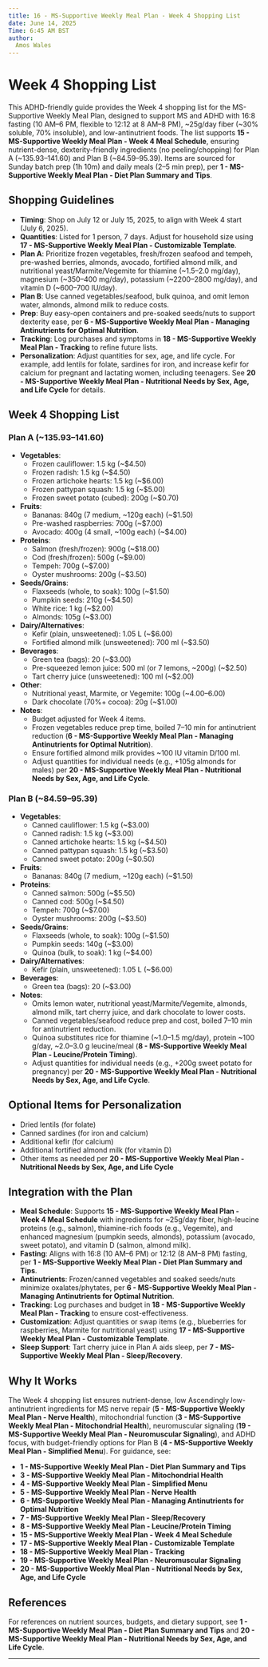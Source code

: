 ```yaml
---
title: 16 - MS-Supportive Weekly Meal Plan - Week 4 Shopping List
date: June 14, 2025
Time: 6:45 AM BST
author:
  Amos Wales
---
```


# Week 4 Shopping List

This ADHD-friendly guide provides the Week 4 shopping list for the MS-Supportive Weekly Meal Plan, designed to support MS and ADHD with 16:8 fasting (10 AM–6 PM, flexible to 12:12 at 8 AM–8 PM), ~25g/day fiber (~30% soluble, 70% insoluble), and low-antinutrient foods. The list supports **15 - MS-Supportive Weekly Meal Plan - Week 4 Meal Schedule**, ensuring nutrient-dense, dexterity-friendly ingredients (no peeling/chopping) for Plan A (~$135.93–$141.60) and Plan B (~$84.59–$95.39). Items are sourced for Sunday batch prep (1h 10m) and daily meals (2–5 min prep), per **1 - MS-Supportive Weekly Meal Plan - Diet Plan Summary and Tips**.

## Shopping Guidelines

- **Timing**: Shop on July 12 or July 15, 2025, to align with Week 4 start (July 6, 2025).
- **Quantities**: Listed for 1 person, 7 days. Adjust for household size using **17 - MS-Supportive Weekly Meal Plan - Customizable Template**.
- **Plan A**: Prioritize frozen vegetables, fresh/frozen seafood and tempeh, pre-washed berries, almonds, avocado, fortified almond milk, and nutritional yeast/Marmite/Vegemite for thiamine (~1.5–2.0 mg/day), magnesium (~350–400 mg/day), potassium (~2200–2800 mg/day), and vitamin D (~600–700 IU/day).
- **Plan B**: Use canned vegetables/seafood, bulk quinoa, and omit lemon water, almonds, almond milk to reduce costs.
- **Prep**: Buy easy-open containers and pre-soaked seeds/nuts to support dexterity ease, per **6 - MS-Supportive Weekly Meal Plan - Managing Antinutrients for Optimal Nutrition**.
- **Tracking**: Log purchases and symptoms in **18 - MS-Supportive Weekly Meal Plan - Tracking** to refine future lists.
- **Personalization**: Adjust quantities for sex, age, and life cycle. For example, add lentils for folate, sardines for iron, and increase kefir for calcium for pregnant and lactating women, including teenagers. See **20 - MS-Supportive Weekly Meal Plan - Nutritional Needs by Sex, Age, and Life Cycle** for details.

## Week 4 Shopping List

### Plan A (~$135.93–$141.60)
- **Vegetables**:
  - Frozen cauliflower: 1.5 kg (~$4.50)
  - Frozen radish: 1.5 kg (~$4.50)
  - Frozen artichoke hearts: 1.5 kg (~$6.00)
  - Frozen pattypan squash: 1.5 kg (~$5.00)
  - Frozen sweet potato (cubed): 200g (~$0.70)
- **Fruits**:
  - Bananas: 840g (7 medium, ~120g each) (~$1.50)
  - Pre-washed raspberries: 700g (~$7.00)
  - Avocado: 400g (4 small, ~100g each) (~$4.00)
- **Proteins**:
  - Salmon (fresh/frozen): 900g (~$18.00)
  - Cod (fresh/frozen): 500g (~$9.00)
  - Tempeh: 700g (~$7.00)
  - Oyster mushrooms: 200g (~$3.50)
- **Seeds/Grains**:
  - Flaxseeds (whole, to soak): 100g (~$1.50)
  - Pumpkin seeds: 210g (~$4.50)
  - White rice: 1 kg (~$2.00)
  - Almonds: 105g (~$3.00)
- **Dairy/Alternatives**:
  - Kefir (plain, unsweetened): 1.05 L (~$6.00)
  - Fortified almond milk (unsweetened): 700 ml (~$3.50)
- **Beverages**:
  - Green tea (bags): 20 (~$3.00)
  - Pre-squeezed lemon juice: 500 ml (or 7 lemons, ~200g) (~$2.50)
  - Tart cherry juice (unsweetened): 100 ml (~$2.00)
- **Other**:
  - Nutritional yeast, Marmite, or Vegemite: 100g (~$4.00–$6.00)
  - Dark chocolate (70%+ cocoa): 20g (~$1.00)
- **Notes**:
  - Budget adjusted for Week 4 items.
  - Frozen vegetables reduce prep time, boiled 7–10 min for antinutrient reduction (**6 - MS-Supportive Weekly Meal Plan - Managing Antinutrients for Optimal Nutrition**).
  - Ensure fortified almond milk provides ~100 IU vitamin D/100 ml.
  - Adjust quantities for individual needs (e.g., +105g almonds for males) per **20 - MS-Supportive Weekly Meal Plan - Nutritional Needs by Sex, Age, and Life Cycle**.

### Plan B (~$84.59–$95.39)
- **Vegetables**:
  - Canned cauliflower: 1.5 kg (~$3.00)
  - Canned radish: 1.5 kg (~$3.00)
  - Canned artichoke hearts: 1.5 kg (~$4.50)
  - Canned pattypan squash: 1.5 kg (~$3.50)
  - Canned sweet potato: 200g (~$0.50)
- **Fruits**:
  - Bananas: 840g (7 medium, ~120g each) (~$1.50)
- **Proteins**:
  - Canned salmon: 500g (~$5.50)
  - Canned cod: 500g (~$4.50)
  - Tempeh: 700g (~$7.00)
  - Oyster mushrooms: 200g (~$3.50)
- **Seeds/Grains**:
  - Flaxseeds (whole, to soak): 100g (~$1.50)
  - Pumpkin seeds: 140g (~$3.00)
  - Quinoa (bulk, to soak): 1 kg (~$4.00)
- **Dairy/Alternatives**:
  - Kefir (plain, unsweetened): 1.05 L (~$6.00)
- **Beverages**:
  - Green tea (bags): 20 (~$3.00)
- **Notes**:
  - Omits lemon water, nutritional yeast/Marmite/Vegemite, almonds, almond milk, tart cherry juice, and dark chocolate to lower costs.
  - Canned vegetables/seafood reduce prep and cost, boiled 7–10 min for antinutrient reduction.
  - Quinoa substitutes rice for thiamine (~1.0–1.5 mg/day), protein ~100 g/day, ~2.0–3.0 g leucine/meal (**8 - MS-Supportive Weekly Meal Plan - Leucine/Protein Timing**).
  - Adjust quantities for individual needs (e.g., +200g sweet potato for pregnancy) per **20 - MS-Supportive Weekly Meal Plan - Nutritional Needs by Sex, Age, and Life Cycle**.

## Optional Items for Personalization
- Dried lentils (for folate)
- Canned sardines (for iron and calcium)
- Additional kefir (for calcium)
- Additional fortified almond milk (for vitamin D)
- Other items as needed per **20 - MS-Supportive Weekly Meal Plan - Nutritional Needs by Sex, Age, and Life Cycle**

## Integration with the Plan

- **Meal Schedule**: Supports **15 - MS-Supportive Weekly Meal Plan - Week 4 Meal Schedule** with ingredients for ~25g/day fiber, high-leucine proteins (e.g., salmon), thiamine-rich foods (e.g., Vegemite), and enhanced magnesium (pumpkin seeds, almonds), potassium (avocado, sweet potato), and vitamin D (salmon, almond milk).
- **Fasting**: Aligns with 16:8 (10 AM–6 PM) or 12:12 (8 AM–8 PM) fasting, per **1 - MS-Supportive Weekly Meal Plan - Diet Plan Summary and Tips**.
- **Antinutrients**: Frozen/canned vegetables and soaked seeds/nuts minimize oxalates/phytates, per **6 - MS-Supportive Weekly Meal Plan - Managing Antinutrients for Optimal Nutrition**.
- **Tracking**: Log purchases and budget in **18 - MS-Supportive Weekly Meal Plan - Tracking** to ensure cost-effectiveness.
- **Customization**: Adjust quantities or swap items (e.g., blueberries for raspberries, Marmite for nutritional yeast) using **17 - MS-Supportive Weekly Meal Plan - Customizable Template**.
- **Sleep Support**: Tart cherry juice in Plan A aids sleep, per **7 - MS-Supportive Weekly Meal Plan - Sleep/Recovery**.

## Why It Works

The Week 4 shopping list ensures nutrient-dense, low Ascendingly low-antinutrient ingredients for MS nerve repair (**5 - MS-Supportive Weekly Meal Plan - Nerve Health**), mitochondrial function (**3 - MS-Supportive Weekly Meal Plan - Mitochondrial Health**), neuromuscular signaling (**19 - MS-Supportive Weekly Meal Plan - Neuromuscular Signaling**), and ADHD focus, with budget-friendly options for Plan B (**4 - MS-Supportive Weekly Meal Plan - Simplified Menu**). For guidance, see:
- **1 - MS-Supportive Weekly Meal Plan - Diet Plan Summary and Tips**
- **3 - MS-Supportive Weekly Meal Plan - Mitochondrial Health**
- **4 - MS-Supportive Weekly Meal Plan - Simplified Menu**
- **5 - MS-Supportive Weekly Meal Plan - Nerve Health**
- **6 - MS-Supportive Weekly Meal Plan - Managing Antinutrients for Optimal Nutrition**
- **7 - MS-Supportive Weekly Meal Plan - Sleep/Recovery**
- **8 - MS-Supportive Weekly Meal Plan - Leucine/Protein Timing**
- **15 - MS-Supportive Weekly Meal Plan - Week 4 Meal Schedule**
- **17 - MS-Supportive Weekly Meal Plan - Customizable Template**
- **18 - MS-Supportive Weekly Meal Plan - Tracking**
- **19 - MS-Supportive Weekly Meal Plan - Neuromuscular Signaling**
- **20 - MS-Supportive Weekly Meal Plan - Nutritional Needs by Sex, Age, and Life Cycle**

## References

For references on nutrient sources, budgets, and dietary support, see **1 - MS-Supportive Weekly Meal Plan - Diet Plan Summary and Tips** and **20 - MS-Supportive Weekly Meal Plan - Nutritional Needs by Sex, Age, and Life Cycle**.

---